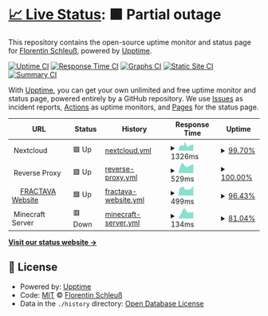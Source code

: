 # [📈 Live Status](https://macbrayne.github.io/status): <!--live status--> **🟧 Partial outage**

This repository contains the open-source uptime monitor and status page for [Florentin Schleuß](https://macbrayne.de), powered by [Upptime](https://github.com/upptime/upptime).

[![Uptime CI](https://github.com/macbrayne/status/workflows/Uptime%20CI/badge.svg)](https://github.com/macbrayne/status/actions?query=workflow%3A%22Uptime+CI%22)
[![Response Time CI](https://github.com/macbrayne/status/workflows/Response%20Time%20CI/badge.svg)](https://github.com/macbrayne/status/actions?query=workflow%3A%22Response+Time+CI%22)
[![Graphs CI](https://github.com/macbrayne/status/workflows/Graphs%20CI/badge.svg)](https://github.com/macbrayne/status/actions?query=workflow%3A%22Graphs+CI%22)
[![Static Site CI](https://github.com/macbrayne/status/workflows/Static%20Site%20CI/badge.svg)](https://github.com/macbrayne/status/actions?query=workflow%3A%22Static+Site+CI%22)
[![Summary CI](https://github.com/macbrayne/status/workflows/Summary%20CI/badge.svg)](https://github.com/macbrayne/status/actions?query=workflow%3A%22Summary+CI%22)

With [Upptime](https://upptime.js.org), you can get your own unlimited and free uptime monitor and status page, powered entirely by a GitHub repository. We use [Issues](https://github.com/macbrayne/status/issues) as incident reports, [Actions](https://github.com/macbrayne/status/actions) as uptime monitors, and [Pages](https://macbrayne.github.io/status) for the status page.

<!--start: status pages-->
<!-- This summary is generated by Upptime (https://github.com/upptime/upptime) -->
<!-- Do not edit this manually, your changes will be overwritten -->
<!-- prettier-ignore -->
| URL | Status | History | Response Time | Uptime |
| --- | ------ | ------- | ------------- | ------ |
| <img alt="" src="https://nextcloud.com/wp-content/themes/next/assets/img/logo/logo_nextcloud_white.svg?x53054" height="13"> Nextcloud | 🟩 Up | [nextcloud.yml](https://github.com/macbrayne/status/commits/HEAD/history/nextcloud.yml) | <details><summary><img alt="Response time graph" src="./graphs/nextcloud/response-time-week.png" height="20"> 1326ms</summary><br><a href="https://ping.macbrayne.de/history/nextcloud"><img alt="Response time 1249" src="https://img.shields.io/endpoint?url=https%3A%2F%2Fraw.githubusercontent.com%2Fmacbrayne%2Fstatus%2FHEAD%2Fapi%2Fnextcloud%2Fresponse-time.json"></a><br><a href="https://ping.macbrayne.de/history/nextcloud"><img alt="24-hour response time 1433" src="https://img.shields.io/endpoint?url=https%3A%2F%2Fraw.githubusercontent.com%2Fmacbrayne%2Fstatus%2FHEAD%2Fapi%2Fnextcloud%2Fresponse-time-day.json"></a><br><a href="https://ping.macbrayne.de/history/nextcloud"><img alt="7-day response time 1326" src="https://img.shields.io/endpoint?url=https%3A%2F%2Fraw.githubusercontent.com%2Fmacbrayne%2Fstatus%2FHEAD%2Fapi%2Fnextcloud%2Fresponse-time-week.json"></a><br><a href="https://ping.macbrayne.de/history/nextcloud"><img alt="30-day response time 1261" src="https://img.shields.io/endpoint?url=https%3A%2F%2Fraw.githubusercontent.com%2Fmacbrayne%2Fstatus%2FHEAD%2Fapi%2Fnextcloud%2Fresponse-time-month.json"></a><br><a href="https://ping.macbrayne.de/history/nextcloud"><img alt="1-year response time 1249" src="https://img.shields.io/endpoint?url=https%3A%2F%2Fraw.githubusercontent.com%2Fmacbrayne%2Fstatus%2FHEAD%2Fapi%2Fnextcloud%2Fresponse-time-year.json"></a></details> | <details><summary><a href="https://ping.macbrayne.de/history/nextcloud">99.70%</a></summary><a href="https://ping.macbrayne.de/history/nextcloud"><img alt="All-time uptime 99.85%" src="https://img.shields.io/endpoint?url=https%3A%2F%2Fraw.githubusercontent.com%2Fmacbrayne%2Fstatus%2FHEAD%2Fapi%2Fnextcloud%2Fuptime.json"></a><br><a href="https://ping.macbrayne.de/history/nextcloud"><img alt="24-hour uptime 100.00%" src="https://img.shields.io/endpoint?url=https%3A%2F%2Fraw.githubusercontent.com%2Fmacbrayne%2Fstatus%2FHEAD%2Fapi%2Fnextcloud%2Fuptime-day.json"></a><br><a href="https://ping.macbrayne.de/history/nextcloud"><img alt="7-day uptime 99.70%" src="https://img.shields.io/endpoint?url=https%3A%2F%2Fraw.githubusercontent.com%2Fmacbrayne%2Fstatus%2FHEAD%2Fapi%2Fnextcloud%2Fuptime-week.json"></a><br><a href="https://ping.macbrayne.de/history/nextcloud"><img alt="30-day uptime 99.65%" src="https://img.shields.io/endpoint?url=https%3A%2F%2Fraw.githubusercontent.com%2Fmacbrayne%2Fstatus%2FHEAD%2Fapi%2Fnextcloud%2Fuptime-month.json"></a><br><a href="https://ping.macbrayne.de/history/nextcloud"><img alt="1-year uptime 99.85%" src="https://img.shields.io/endpoint?url=https%3A%2F%2Fraw.githubusercontent.com%2Fmacbrayne%2Fstatus%2FHEAD%2Fapi%2Fnextcloud%2Fuptime-year.json"></a></details>
| <img alt="" src="https://favicons.githubusercontent.com/proxy.macbrayne.de" height="13"> Reverse Proxy | 🟩 Up | [reverse-proxy.yml](https://github.com/macbrayne/status/commits/HEAD/history/reverse-proxy.yml) | <details><summary><img alt="Response time graph" src="./graphs/reverse-proxy/response-time-week.png" height="20"> 529ms</summary><br><a href="https://ping.macbrayne.de/history/reverse-proxy"><img alt="Response time 562" src="https://img.shields.io/endpoint?url=https%3A%2F%2Fraw.githubusercontent.com%2Fmacbrayne%2Fstatus%2FHEAD%2Fapi%2Freverse-proxy%2Fresponse-time.json"></a><br><a href="https://ping.macbrayne.de/history/reverse-proxy"><img alt="24-hour response time 602" src="https://img.shields.io/endpoint?url=https%3A%2F%2Fraw.githubusercontent.com%2Fmacbrayne%2Fstatus%2FHEAD%2Fapi%2Freverse-proxy%2Fresponse-time-day.json"></a><br><a href="https://ping.macbrayne.de/history/reverse-proxy"><img alt="7-day response time 529" src="https://img.shields.io/endpoint?url=https%3A%2F%2Fraw.githubusercontent.com%2Fmacbrayne%2Fstatus%2FHEAD%2Fapi%2Freverse-proxy%2Fresponse-time-week.json"></a><br><a href="https://ping.macbrayne.de/history/reverse-proxy"><img alt="30-day response time 582" src="https://img.shields.io/endpoint?url=https%3A%2F%2Fraw.githubusercontent.com%2Fmacbrayne%2Fstatus%2FHEAD%2Fapi%2Freverse-proxy%2Fresponse-time-month.json"></a><br><a href="https://ping.macbrayne.de/history/reverse-proxy"><img alt="1-year response time 562" src="https://img.shields.io/endpoint?url=https%3A%2F%2Fraw.githubusercontent.com%2Fmacbrayne%2Fstatus%2FHEAD%2Fapi%2Freverse-proxy%2Fresponse-time-year.json"></a></details> | <details><summary><a href="https://ping.macbrayne.de/history/reverse-proxy">100.00%</a></summary><a href="https://ping.macbrayne.de/history/reverse-proxy"><img alt="All-time uptime 99.91%" src="https://img.shields.io/endpoint?url=https%3A%2F%2Fraw.githubusercontent.com%2Fmacbrayne%2Fstatus%2FHEAD%2Fapi%2Freverse-proxy%2Fuptime.json"></a><br><a href="https://ping.macbrayne.de/history/reverse-proxy"><img alt="24-hour uptime 100.00%" src="https://img.shields.io/endpoint?url=https%3A%2F%2Fraw.githubusercontent.com%2Fmacbrayne%2Fstatus%2FHEAD%2Fapi%2Freverse-proxy%2Fuptime-day.json"></a><br><a href="https://ping.macbrayne.de/history/reverse-proxy"><img alt="7-day uptime 100.00%" src="https://img.shields.io/endpoint?url=https%3A%2F%2Fraw.githubusercontent.com%2Fmacbrayne%2Fstatus%2FHEAD%2Fapi%2Freverse-proxy%2Fuptime-week.json"></a><br><a href="https://ping.macbrayne.de/history/reverse-proxy"><img alt="30-day uptime 99.79%" src="https://img.shields.io/endpoint?url=https%3A%2F%2Fraw.githubusercontent.com%2Fmacbrayne%2Fstatus%2FHEAD%2Fapi%2Freverse-proxy%2Fuptime-month.json"></a><br><a href="https://ping.macbrayne.de/history/reverse-proxy"><img alt="1-year uptime 99.91%" src="https://img.shields.io/endpoint?url=https%3A%2F%2Fraw.githubusercontent.com%2Fmacbrayne%2Fstatus%2FHEAD%2Fapi%2Freverse-proxy%2Fuptime-year.json"></a></details>
| <img alt="" src="https://raw.githubusercontent.com/fractava/resources/master/Logos/Symbol/gro%C3%9F/transparenter%20Hintergrund/Farbe%20weiß.png" height="13"> [FRACTAVA Website](https://fractava.com) | 🟩 Up | [fractava-website.yml](https://github.com/macbrayne/status/commits/HEAD/history/fractava-website.yml) | <details><summary><img alt="Response time graph" src="./graphs/fractava-website/response-time-week.png" height="20"> 499ms</summary><br><a href="https://ping.macbrayne.de/history/fractava-website"><img alt="Response time 478" src="https://img.shields.io/endpoint?url=https%3A%2F%2Fraw.githubusercontent.com%2Fmacbrayne%2Fstatus%2FHEAD%2Fapi%2Ffractava-website%2Fresponse-time.json"></a><br><a href="https://ping.macbrayne.de/history/fractava-website"><img alt="24-hour response time 638" src="https://img.shields.io/endpoint?url=https%3A%2F%2Fraw.githubusercontent.com%2Fmacbrayne%2Fstatus%2FHEAD%2Fapi%2Ffractava-website%2Fresponse-time-day.json"></a><br><a href="https://ping.macbrayne.de/history/fractava-website"><img alt="7-day response time 499" src="https://img.shields.io/endpoint?url=https%3A%2F%2Fraw.githubusercontent.com%2Fmacbrayne%2Fstatus%2FHEAD%2Fapi%2Ffractava-website%2Fresponse-time-week.json"></a><br><a href="https://ping.macbrayne.de/history/fractava-website"><img alt="30-day response time 494" src="https://img.shields.io/endpoint?url=https%3A%2F%2Fraw.githubusercontent.com%2Fmacbrayne%2Fstatus%2FHEAD%2Fapi%2Ffractava-website%2Fresponse-time-month.json"></a><br><a href="https://ping.macbrayne.de/history/fractava-website"><img alt="1-year response time 478" src="https://img.shields.io/endpoint?url=https%3A%2F%2Fraw.githubusercontent.com%2Fmacbrayne%2Fstatus%2FHEAD%2Fapi%2Ffractava-website%2Fresponse-time-year.json"></a></details> | <details><summary><a href="https://ping.macbrayne.de/history/fractava-website">96.43%</a></summary><a href="https://ping.macbrayne.de/history/fractava-website"><img alt="All-time uptime 99.26%" src="https://img.shields.io/endpoint?url=https%3A%2F%2Fraw.githubusercontent.com%2Fmacbrayne%2Fstatus%2FHEAD%2Fapi%2Ffractava-website%2Fuptime.json"></a><br><a href="https://ping.macbrayne.de/history/fractava-website"><img alt="24-hour uptime 100.00%" src="https://img.shields.io/endpoint?url=https%3A%2F%2Fraw.githubusercontent.com%2Fmacbrayne%2Fstatus%2FHEAD%2Fapi%2Ffractava-website%2Fuptime-day.json"></a><br><a href="https://ping.macbrayne.de/history/fractava-website"><img alt="7-day uptime 96.43%" src="https://img.shields.io/endpoint?url=https%3A%2F%2Fraw.githubusercontent.com%2Fmacbrayne%2Fstatus%2FHEAD%2Fapi%2Ffractava-website%2Fuptime-week.json"></a><br><a href="https://ping.macbrayne.de/history/fractava-website"><img alt="30-day uptime 98.96%" src="https://img.shields.io/endpoint?url=https%3A%2F%2Fraw.githubusercontent.com%2Fmacbrayne%2Fstatus%2FHEAD%2Fapi%2Ffractava-website%2Fuptime-month.json"></a><br><a href="https://ping.macbrayne.de/history/fractava-website"><img alt="1-year uptime 99.26%" src="https://img.shields.io/endpoint?url=https%3A%2F%2Fraw.githubusercontent.com%2Fmacbrayne%2Fstatus%2FHEAD%2Fapi%2Ffractava-website%2Fuptime-year.json"></a></details>
| <img alt="" src="https://favicons.githubusercontent.com/null" height="13"> Minecraft Server | 🟥 Down | [minecraft-server.yml](https://github.com/macbrayne/status/commits/HEAD/history/minecraft-server.yml) | <details><summary><img alt="Response time graph" src="./graphs/minecraft-server/response-time-week.png" height="20"> 134ms</summary><br><a href="https://ping.macbrayne.de/history/minecraft-server"><img alt="Response time 143" src="https://img.shields.io/endpoint?url=https%3A%2F%2Fraw.githubusercontent.com%2Fmacbrayne%2Fstatus%2FHEAD%2Fapi%2Fminecraft-server%2Fresponse-time.json"></a><br><a href="https://ping.macbrayne.de/history/minecraft-server"><img alt="24-hour response time 0" src="https://img.shields.io/endpoint?url=https%3A%2F%2Fraw.githubusercontent.com%2Fmacbrayne%2Fstatus%2FHEAD%2Fapi%2Fminecraft-server%2Fresponse-time-day.json"></a><br><a href="https://ping.macbrayne.de/history/minecraft-server"><img alt="7-day response time 134" src="https://img.shields.io/endpoint?url=https%3A%2F%2Fraw.githubusercontent.com%2Fmacbrayne%2Fstatus%2FHEAD%2Fapi%2Fminecraft-server%2Fresponse-time-week.json"></a><br><a href="https://ping.macbrayne.de/history/minecraft-server"><img alt="30-day response time 147" src="https://img.shields.io/endpoint?url=https%3A%2F%2Fraw.githubusercontent.com%2Fmacbrayne%2Fstatus%2FHEAD%2Fapi%2Fminecraft-server%2Fresponse-time-month.json"></a><br><a href="https://ping.macbrayne.de/history/minecraft-server"><img alt="1-year response time 143" src="https://img.shields.io/endpoint?url=https%3A%2F%2Fraw.githubusercontent.com%2Fmacbrayne%2Fstatus%2FHEAD%2Fapi%2Fminecraft-server%2Fresponse-time-year.json"></a></details> | <details><summary><a href="https://ping.macbrayne.de/history/minecraft-server">81.04%</a></summary><a href="https://ping.macbrayne.de/history/minecraft-server"><img alt="All-time uptime 98.06%" src="https://img.shields.io/endpoint?url=https%3A%2F%2Fraw.githubusercontent.com%2Fmacbrayne%2Fstatus%2FHEAD%2Fapi%2Fminecraft-server%2Fuptime.json"></a><br><a href="https://ping.macbrayne.de/history/minecraft-server"><img alt="24-hour uptime 0.00%" src="https://img.shields.io/endpoint?url=https%3A%2F%2Fraw.githubusercontent.com%2Fmacbrayne%2Fstatus%2FHEAD%2Fapi%2Fminecraft-server%2Fuptime-day.json"></a><br><a href="https://ping.macbrayne.de/history/minecraft-server"><img alt="7-day uptime 81.04%" src="https://img.shields.io/endpoint?url=https%3A%2F%2Fraw.githubusercontent.com%2Fmacbrayne%2Fstatus%2FHEAD%2Fapi%2Fminecraft-server%2Fuptime-week.json"></a><br><a href="https://ping.macbrayne.de/history/minecraft-server"><img alt="30-day uptime 95.50%" src="https://img.shields.io/endpoint?url=https%3A%2F%2Fraw.githubusercontent.com%2Fmacbrayne%2Fstatus%2FHEAD%2Fapi%2Fminecraft-server%2Fuptime-month.json"></a><br><a href="https://ping.macbrayne.de/history/minecraft-server"><img alt="1-year uptime 98.06%" src="https://img.shields.io/endpoint?url=https%3A%2F%2Fraw.githubusercontent.com%2Fmacbrayne%2Fstatus%2FHEAD%2Fapi%2Fminecraft-server%2Fuptime-year.json"></a></details>

<!--end: status pages-->

[**Visit our status website →**](https://macbrayne.github.io/status)

## 📄 License

- Powered by: [Upptime](https://github.com/upptime/upptime)
- Code: [MIT](./LICENSE) © [Florentin Schleuß](https://macbrayne.de)
- Data in the `./history` directory: [Open Database License](https://opendatacommons.org/licenses/odbl/1-0/)
